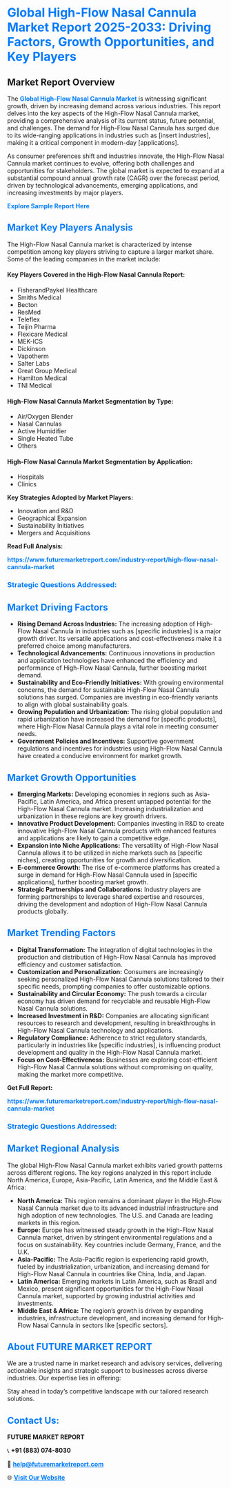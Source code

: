 <h1 style="color: #007BFF;">Global High-Flow Nasal Cannula Market Report 2025-2033: Driving Factors, Growth Opportunities, and Key Players</h1>

<section id="overview">
<h2>Market Report Overview</h2>
<p>The <a href="https://www.futuremarketreport.com/industry-report/high-flow-nasal-cannula-market" style="color: #007BFF; text-decoration: none;"><strong>Global High-Flow Nasal Cannula Market</strong></a> is witnessing significant growth, driven by increasing demand across various industries. This report delves into the key aspects of the High-Flow Nasal Cannula market, providing a comprehensive analysis of its current status, future potential, and challenges. The demand for High-Flow Nasal Cannula has surged due to its wide-ranging applications in industries such as [insert industries], making it a critical component in modern-day [applications].</p>
<p>As consumer preferences shift and industries innovate, the High-Flow Nasal Cannula market continues to evolve, offering both challenges and opportunities for stakeholders. The global market is expected to expand at a substantial compound annual growth rate (CAGR) over the forecast period, driven by technological advancements, emerging applications, and increasing investments by major players.</p>
</section>

<section id="overview">
<p><a href="https://www.futuremarketreport.com/request-sample/reportId=82860" style="color: #007BFF; text-decoration: none;"><strong>Explore Sample Report Here</strong></a></p>
</section>

<section id="key-players">
<h2 style="color: #007BFF;">Market Key Players Analysis</h2>
<p>The High-Flow Nasal Cannula market is characterized by intense competition among key players striving to capture a larger market share. Some of the leading companies in the market include:</p>
<h4>Key Players Covered in the High-Flow Nasal Cannula Report:</h4>
<ul><li>FisherandPaykel Healthcare</li><li>Smiths Medical</li><li>Becton</li><li>ResMed</li><li>Teleflex</li><li>Teijin Pharma</li><li>Flexicare Medical</li><li>MEK-ICS</li><li>Dickinson</li><li>Vapotherm</li><li>Salter Labs</li><li>Great Group Medical</li><li>Hamilton Medical</li><li>TNI Medical</li></ul>
<h4>High-Flow Nasal Cannula Market Segmentation by Type:</h4>
<ul><li>Air/Oxygen Blender</li><li>Nasal Cannulas</li><li>Active Humidifier</li><li>Single Heated Tube</li><li>Others</li></ul>

<h4>High-Flow Nasal Cannula Market Segmentation by Application:</h4>
<ul><li>Hospitals</li><li>Clinics</li></ul>
<p><strong>Key Strategies Adopted by Market Players:</strong></p>
<ul>
<li>Innovation and R&D</li>
<li>Geographical Expansion</li>
<li>Sustainability Initiatives</li>
<li>Mergers and Acquisitions</li>
</ul>
</section>

<section>
<p><strong>Read Full Analysis: </strong></p><a href="https://www.futuremarketreport.com/industry-report/high-flow-nasal-cannula-market" style="color: #007BFF; text-decoration: none;"><strong>https://www.futuremarketreport.com/industry-report/high-flow-nasal-cannula-market</strong></a>
<h3 style="color: #007BFF;">Strategic Questions Addressed:</h3>
</section>

<section id="driving-factors">
<h2 style="color: #007BFF;">Market Driving Factors</h2>
<ul>
<li><strong>Rising Demand Across Industries:</strong> The increasing adoption of High-Flow Nasal Cannula in industries such as [specific industries] is a major growth driver. Its versatile applications and cost-effectiveness make it a preferred choice among manufacturers.</li>
<li><strong>Technological Advancements:</strong> Continuous innovations in production and application technologies have enhanced the efficiency and performance of High-Flow Nasal Cannula, further boosting market demand.</li>
<li><strong>Sustainability and Eco-Friendly Initiatives:</strong> With growing environmental concerns, the demand for sustainable High-Flow Nasal Cannula solutions has surged. Companies are investing in eco-friendly variants to align with global sustainability goals.</li>
<li><strong>Growing Population and Urbanization:</strong> The rising global population and rapid urbanization have increased the demand for [specific products], where High-Flow Nasal Cannula plays a vital role in meeting consumer needs.</li>
<li><strong>Government Policies and Incentives:</strong> Supportive government regulations and incentives for industries using High-Flow Nasal Cannula have created a conducive environment for market growth.</li>
</ul>
</section>

<section id="growth-opportunities">
<h2 style="color: #007BFF;">Market Growth Opportunities</h2>
<ul>
<li><strong>Emerging Markets:</strong> Developing economies in regions such as Asia-Pacific, Latin America, and Africa present untapped potential for the High-Flow Nasal Cannula market. Increasing industrialization and urbanization in these regions are key growth drivers.</li>
<li><strong>Innovative Product Development:</strong> Companies investing in R&D to create innovative High-Flow Nasal Cannula products with enhanced features and applications are likely to gain a competitive edge.</li>
<li><strong>Expansion into Niche Applications:</strong> The versatility of High-Flow Nasal Cannula allows it to be utilized in niche markets such as [specific niches], creating opportunities for growth and diversification.</li>
<li><strong>E-commerce Growth:</strong> The rise of e-commerce platforms has created a surge in demand for High-Flow Nasal Cannula used in [specific applications], further boosting market growth.</li>
<li><strong>Strategic Partnerships and Collaborations:</strong> Industry players are forming partnerships to leverage shared expertise and resources, driving the development and adoption of High-Flow Nasal Cannula products globally.</li>
</ul>
</section>

<section id="trending-factors">
<h2 style="color: #007BFF;">Market Trending Factors</h2>
<ul>
<li><strong>Digital Transformation:</strong> The integration of digital technologies in the production and distribution of High-Flow Nasal Cannula has improved efficiency and customer satisfaction.</li>
<li><strong>Customization and Personalization:</strong> Consumers are increasingly seeking personalized High-Flow Nasal Cannula solutions tailored to their specific needs, prompting companies to offer customizable options.</li>
<li><strong>Sustainability and Circular Economy:</strong> The push towards a circular economy has driven demand for recyclable and reusable High-Flow Nasal Cannula solutions.</li>
<li><strong>Increased Investment in R&D:</strong> Companies are allocating significant resources to research and development, resulting in breakthroughs in High-Flow Nasal Cannula technology and applications.</li>
<li><strong>Regulatory Compliance:</strong> Adherence to strict regulatory standards, particularly in industries like [specific industries], is influencing product development and quality in the High-Flow Nasal Cannula market.</li>
<li><strong>Focus on Cost-Effectiveness:</strong> Businesses are exploring cost-efficient High-Flow Nasal Cannula solutions without compromising on quality, making the market more competitive.</li>
</ul>
</section>

<section>
<p><strong>Get Full Report: </strong></p><a href="https://www.futuremarketreport.com/industry-report/high-flow-nasal-cannula-market" style="color: #007BFF; text-decoration: none;"><strong>https://www.futuremarketreport.com/industry-report/high-flow-nasal-cannula-market</strong></a>
<h3 style="color: #007BFF;">Strategic Questions Addressed:</h3>
</section>


<section id="regional-analysis">
<h2 style="color: #007BFF;">Market Regional Analysis</h2>
<p>The global High-Flow Nasal Cannula market exhibits varied growth patterns across different regions. The key regions analyzed in this report include North America, Europe, Asia-Pacific, Latin America, and the Middle East & Africa:</p>
<ul>
<li><strong>North America:</strong> This region remains a dominant player in the High-Flow Nasal Cannula market due to its advanced industrial infrastructure and high adoption of new technologies. The U.S. and Canada are leading markets in this region.</li>
<li><strong>Europe:</strong> Europe has witnessed steady growth in the High-Flow Nasal Cannula market, driven by stringent environmental regulations and a focus on sustainability. Key countries include Germany, France, and the U.K.</li>
<li><strong>Asia-Pacific:</strong> The Asia-Pacific region is experiencing rapid growth, fueled by industrialization, urbanization, and increasing demand for High-Flow Nasal Cannula in countries like China, India, and Japan.</li>
<li><strong>Latin America:</strong> Emerging markets in Latin America, such as Brazil and Mexico, present significant opportunities for the High-Flow Nasal Cannula market, supported by growing industrial activities and investments.</li>
<li><strong>Middle East & Africa:</strong> The region’s growth is driven by expanding industries, infrastructure development, and increasing demand for High-Flow Nasal Cannula in sectors like [specific sectors].</li>
</ul>
</section>

<footer>
<h2 style="color: #007BFF;">About FUTURE MARKET REPORT</h2>
<p>We are a trusted name in market research and advisory services, delivering actionable insights and strategic support to businesses across diverse industries. Our expertise lies in offering:</p>

<p>Stay ahead in today’s competitive landscape with our tailored research solutions.</p>

<h2 style="color: #007BFF;">Contact Us:</h2>
<p><strong>FUTURE MARKET REPORT</strong></p>
<p>📞 <strong>+91 (883) 074-8030</strong></p>
<p>📧 <strong><a href="mailto:help@futuremarketreport.com" style="color: #007BFF;">help@futuremarketreport.com</a></strong></p>
<p>🌐 <strong><a href="https://www.futuremarketreport.com/" style="color: #007BFF;">Visit Our Website</a></strong></p>
</footer>